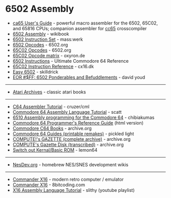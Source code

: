 # 6502 Assembly

* [ca65 User's Guide](https://cc65.github.io/doc/ca65.html) - powerful macro assembler for the 6502, 65C02, and 65816 CPUs; companion assembler for [cc65](https://cc65.github.io/) crosscompiler
* [6502 Assembly](https://en.wikibooks.org/wiki/6502_Assembly) - wikibook
* [6502 Instruction Set](https://www.masswerk.at/6502/6502_instruction_set.html) - mass:werk
* [6502 Opcodes](http://www.6502.org/tutorials/6502opcodes.html) - 6502.org
* [65C02 Opcodes](http://www.6502.org/tutorials/65c02opcodes.html) - 6502.org
* [65C02 Opcode matrix](http://www.oxyron.de/html/opcodesc02.html) - oxyron.de
* [6502 Instructions](https://www.pagetable.com/c64ref/6502/?tab=2) - Ultimate Commodore 64 Reference
* [65C02 Instruction Reference](https://cx16.dk/65c02/reference.html) - cx16.dk
* [Easy 6502](https://skilldrick.github.io/easy6502/) - skilldrick
* [EOR #$FF: 6502 Ponderables and Befuddlements](https://ia904606.us.archive.org/26/items/eor6502/eorBookV1.0.1_ebookRelease.pdf) - david youd

---

* [Atari Archives](https://www.atariarchives.org/) - classic atari books

---

* [C64 Assembler Tutorial](https://files.commodore.software/reference-material/articles-and-guides/commodore-64-articles/c64-assembler-tutorial.pdf) - cruzer/cml
* [Commodore 64 Assembly Language Tutorial](https://files.commodore.software/reference-material/articles-and-guides/commodore-64-articles/assembler-tutor-10.pdf) - scatt
* [6510 Assembly programming for the Commodore 64](https://www.chibiakumas.com/6502/c64.php) - chibiakumas
* [Commodore 64 Programmer's Reference Guide](https://www.devili.iki.fi/Computers/Commodore/C64/Programmers_Reference/page_iii.html) (html version)
* [Commodore C64 Books](https://archive.org/details/commodore_c64_books) - archive.org
* [Commodore 64 Guides (printable remakes)](https://pickledlight.blogspot.com/p/commodore-64-guides.html) - pickled light
* [COMPUTE!'s GAZETTE (complete archive)](https://archive.org/details/computes.gazette/Compute_Gazette_Issue_01_1983_Jul/) - archive.org
* [COMPUTE's Gazette Disk (transcribed)](https://archive.org/details/cbm_magazine_index-gazette_disk_v2/gazette_disk/1994/gazette_disk-01-199401/) - archive.org
* [Switch out Kernal/Basic ROM](https://www.lemon64.com/forum/viewtopic.php?t=71173) - lemon64

---

* [NesDev.org](https://www.nesdev.org/) - homebrew NES/SNES development wikis

---

* [Commander X16](https://github.com/commanderx16) - modern retro computer / emulator
* [Commander X16](https://www.8bitcoding.com/p/commander-x16.html) - 8bitcoding.com
* [X16 Assembly Language Tutorial](https://www.youtube.com/playlist?list=PLPSrOWYluVLIJ1n-TsVb-BESL1tkSTRI_) - slithy (youtube playlist)
